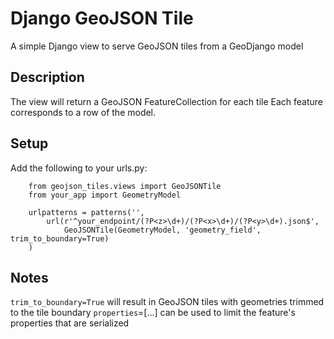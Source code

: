 # Django GeoJSON Tile
A simple Django view to serve GeoJSON tiles from a GeoDjango model

## Description
The view will return a GeoJSON FeatureCollection for each tile
Each feature corresponds to a row of the model.

## Setup
Add the following to your urls.py:

        from geojson_tiles.views import GeoJSONTile
        from your_app import GeometryModel

        urlpatterns = patterns('',
            url(r'^your_endpoint/(?P<z>\d+)/(?P<x>\d+)/(?P<y>\d+).json$', 
                GeoJSONTile(GeometryModel, 'geometry_field', trim_to_boundary=True)
        )

## Notes
`trim_to_boundary=True` will result in GeoJSON tiles with geometries trimmed to the tile boundary
`properties`=[...] can be used to limit the feature's properties that are serialized